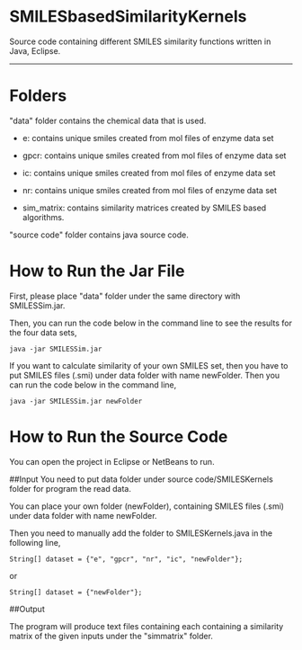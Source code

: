 # SMILESbasedSimilarityKernels

Source code containing different SMILES similarity functions written in Java, Eclipse.
****************************************************************

# Folders 

"data" folder contains the chemical data that is used.

- e: contains unique smiles created from mol files of enzyme data set
	
- gpcr: contains unique smiles created from mol files of enzyme data set
	
- ic: contains unique smiles created from mol files of enzyme data set
	
- nr: contains unique smiles created from mol files of enzyme data set
	
- sim_matrix: contains similarity matrices created by SMILES based algorithms.
	
"source code" folder contains java source code.

# How to Run the Jar File

First, please place "data" folder under the same directory with SMILESSim.jar.

Then, you can run the code below in the command line to see the results for the four data sets,

	java -jar SMILESSim.jar

If you want to calculate similarity of your own SMILES set, then you have to put SMILES files (.smi) under data folder with name newFolder. Then you can run the code below in the command line,

	java -jar SMILESSim.jar newFolder
	


# How to Run the Source Code
You can open the project in Eclipse or NetBeans to run.

##Input
You need to put data folder under source code/SMILESKernels folder for program the read data.

You can place your own folder (newFolder), containing SMILES files (.smi) under data folder with name newFolder.

Then you need to manually add the folder to SMILESKernels.java in the following line,

	String[] dataset = {"e", "gpcr", "nr", "ic", "newFolder"};
	
or

	String[] dataset = {"newFolder"};


##Output

The program will produce text files containing each containing a similarity matrix of the given inputs under the "simmatrix" folder.


